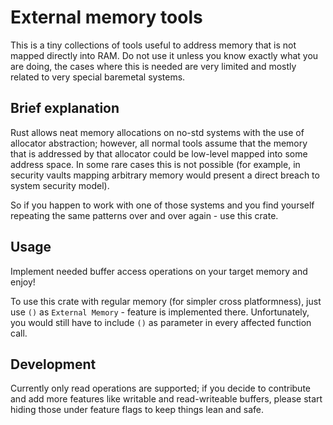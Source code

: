 # External memory tools

This is a tiny collections of tools useful to address memory that is not mapped directly into RAM. Do not use it unless you know exactly what you are doing, the cases where this is needed are very limited and mostly related to very special baremetal systems.

## Brief explanation

Rust allows neat memory allocations on no-std systems with the use of allocator abstraction; however, all normal tools assume that the memory that is addressed by that allocator could be low-level mapped into some address space. In some rare cases this is not possible (for example, in security vaults mapping arbitrary memory would present a direct breach to system security model).

So if you happen to work with one of those systems and you find yourself repeating the same patterns over and over again - use this crate.

## Usage

Implement needed buffer access operations on your target memory and enjoy!

To use this crate with regular memory (for simpler cross platformness), just use `()` as `External Memory` - feature is implemented there. Unfortunately, you would still have to include `()` as parameter in every affected function call.

## Development

Currently only read operations are supported; if you decide to contribute and add more features like writable and read-writeable buffers, please start hiding those under feature flags to keep things lean and safe.

